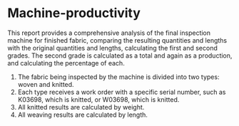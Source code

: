 # Machine-productivity
This report provides a comprehensive analysis of the final inspection machine for finished fabric, comparing the resulting quantities and lengths with the original quantities and lengths, calculating the first and second grades. The second grade is calculated as a total and again as a production, and calculating the percentage of each.
1. The fabric being inspected by the machine is divided into two types: woven and knitted.
2. Each type receives a work order with a specific serial number, such as K03698, which is knitted, or W03698, which is knitted.
3. All knitted results are calculated by weight.
4. All weaving results are calculated by length.

